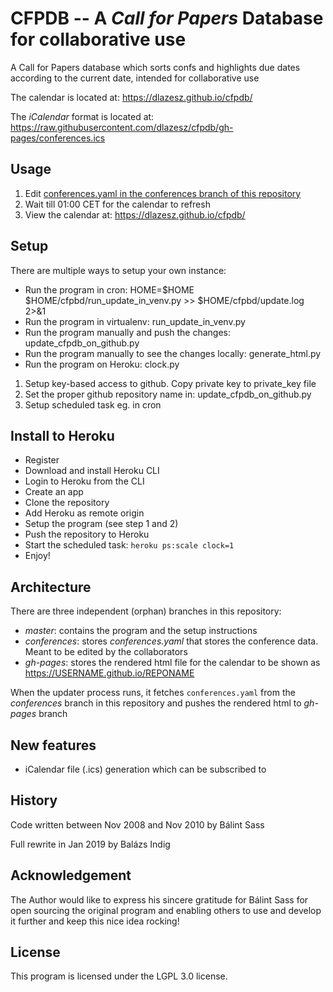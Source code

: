 # CFPDB -- A _Call for Papers_ Database for collaborative use
A Call for Papers database which sorts confs and highlights due dates according to the current date, intended for collaborative use

The calendar is located at: https://dlazesz.github.io/cfpdb/

The _iCalendar_ format is located at: https://raw.githubusercontent.com/dlazesz/cfpdb/gh-pages/conferences.ics


## Usage

1) Edit [conferences.yaml in the conferences branch of this repository](https://github.com/dlazesz/cfpdb/blob/conferences/conferences.yaml)
2) Wait till 01:00 CET for the calendar to refresh
3) View the calendar at: https://dlazesz.github.io/cfpdb/

## Setup

There are multiple ways to setup your own instance:

- Run the program in cron: HOME=$HOME $HOME/cfpbd/run_update_in_venv.py >> $HOME/cfpbd/update.log 2>&1
- Run the program in virtualenv: run_update_in_venv.py
- Run the program manually and push the changes: update_cfpdb_on_github.py
- Run the program manually to see the changes locally: generate_html.py
- Run the program on Heroku: clock.py

1. Setup key-based access to github. Copy private key to private_key file
2. Set the proper github repository name in: update_cfpdb_on_github.py
3. Setup scheduled task eg. in cron

## Install to Heroku

  - Register
  - Download and install Heroku CLI
  - Login to Heroku from the CLI
  - Create an app
  - Clone the repository
  - Add Heroku as remote origin
  - Setup the program (see step 1 and 2)
  - Push the repository to Heroku
  - Start the scheduled task: `heroku ps:scale clock=1`
  - Enjoy!

## Architecture

There are three independent (orphan) branches in this repository:

- _master_: contains the program and the setup instructions
- _conferences_: stores _conferences.yaml_ that stores the conference data. Meant to be edited by the collaborators
- _gh-pages_: stores the rendered html file for the calendar to be shown as https://USERNAME.github.io/REPONAME

When the updater process runs, it fetches `conferences.yaml` from the _conferences_ branch in this repository and pushes the rendered html to _gh-pages_ branch

## New features

- iCalendar file (.ics) generation which can be subscribed to

## History
Code written between Nov 2008 and Nov 2010 by Bálint Sass

Full rewrite in Jan 2019 by Balázs Indig

## Acknowledgement

The Author would like to express his sincere gratitude for Bálint Sass for open sourcing the original program and enabling others to use and develop it further and keep this nice idea rocking!

## License

This program is licensed under the LGPL 3.0 license.
